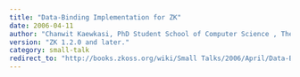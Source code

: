 ```yaml
---
title: "Data-Binding Implementation for ZK"
date: 2006-04-11
author: "Chanwit Kaewkasi, PhD Student School of Computer Science , The University of Manchester, UK"
version: "ZK 1.2.0 and later."
category: small-talk
redirect_to: "http://books.zkoss.org/wiki/Small Talks/2006/April/Data-Binding Implementation for ZK"
---
```

